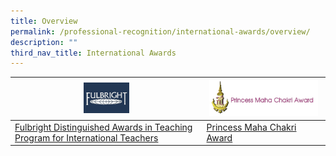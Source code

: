 ```yaml
---
title: Overview
permalink: /professional-recognition/international-awards/overview/
description: ""
third_nav_title: International Awards
---
```

| <a href="https://staging.d2dfevnwgxersp.amplifyapp.com/professional-recognition/International-Awards/DA-in-teaching-program/"><img style="width:25%" src="/images/prore23.png"></a> | <a href="https://staging.d2dfevnwgxersp.amplifyapp.com/professional-recognition/International-Awards/PMCA/"><img style="width:95%" src="/images/prore24.png"></a> |
|---|---|
| [Fulbright Distinguished Awards in Teaching Program for International Teachers](https://staging.d2dfevnwgxersp.amplifyapp.com/professional-recognition/International-Awards/DA-in-teaching-program/) | [Princess Maha Chakri Award](https://staging.d2dfevnwgxersp.amplifyapp.com/professional-recognition/International-Awards/PMCA/) |